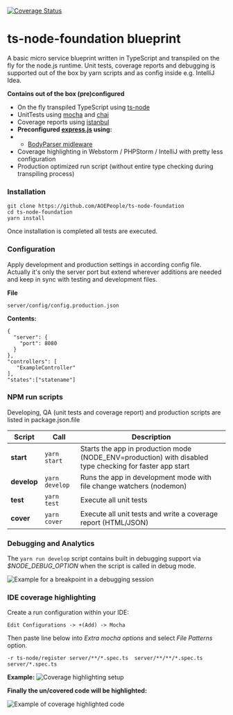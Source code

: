 
[![Coverage Status](https://coveralls.io/repos/github/AOEpeople/ts-node-foundation/badge.svg?branch=master?1234567890)](https://coveralls.io/github/AOEpeople/ts-node-foundation?branch=master)

# ts-node-foundation blueprint #

A basic micro service blueprint written in TypeScript and transpiled on the fly for the node.js runtime.
Unit tests, coverage reports and debugging is supported out of the box by yarn scripts and as config 
inside e.g. IntelliJ Idea.

**Contains out of the box (pre)configured**

- On the fly transpiled TypeScript using [ts-node](https://github.com/TypeStrong/ts-node)
- UnitTests using [mocha](https://mochajs.org/) and [chai](http://chaijs.com/)
- Coverage reports using [istanbul](https://istanbul.js.org/)
- **Preconfigured [express.js](http://expressjs.com/) using:**
- - [BodyParser midleware](https://github.com/expressjs/body-parser)
- Coverage highlighting in Webstorm / PHPStorm / IntelliJ with pretty less configuration
- Production optimized run script (without entire type checking during transpiling process)

### Installation ###

    git clone https://github.com/AOEPeople/ts-node-foundation
    cd ts-node-foundation
    yarn install
    
Once installation is completed all tests are executed.


### Configuration ###

Apply development and production settings in according config file.
Actually it's only the server port but extend wherever additions are needed and keep in sync with testing and development files.

**File**
   
    server/config/config.production.json
    
**Contents:**  
   
    {
      "server": {
        "port": 8080
      }
    },
    "controllers": [
       "ExampleController"
    ],
    "states":["statename"]

### NPM run scripts ###

Developing, QA (unit tests and coverage report) and production scripts are listed in package.json.file 
 
 | Script        | Call                 | Description                                                                                              |
 |---------------|----------------------|----------------------------------------------------------------------------------------------------------|
 | **start**     | ``yarn start``       | Starts the app in production mode (NODE_ENV=production) with disabled type checking for faster app start |
 | **develop**   | ``yarn develop``     | Runs the app in development mode with file change watchers (nodemon)                                     |
 | **test**      | ``yarn test``        | Execute all unit tests                                                                                   |   
 | **cover**     | ``yarn cover``       | Execute all unit tests and write a coverage report (HTML/JSON)                                           |
 
 
### Debugging and Analytics ###
 
 The ``yarn run develop`` script contains built in debugging support via *$NODE_DEBUG_OPTION* when the script is called in debug mode.

 ![Example for a breakpoint in a debugging session](http://i.imgur.com/pU0H918.png)
 

### IDE coverage highlighting ###
  
 Create a run configuration within your IDE:
 
    Edit Configurations -> +(Add) -> Mocha
 
 Then paste line below into *Extra mocha options* and select *File Patterns* option.
 
    -r ts-node/register server/**/*.spec.ts  server/**/**/*.spec.ts server/*.spec.ts

**Example:**
![Coverage highlighting setup](http://i.imgur.com/LVVrWK9.png)

**Finally the un/covered code will be highlighted:**

![Example of coverage highlighted code ](http://i.imgur.com/8rnsgPi.png)